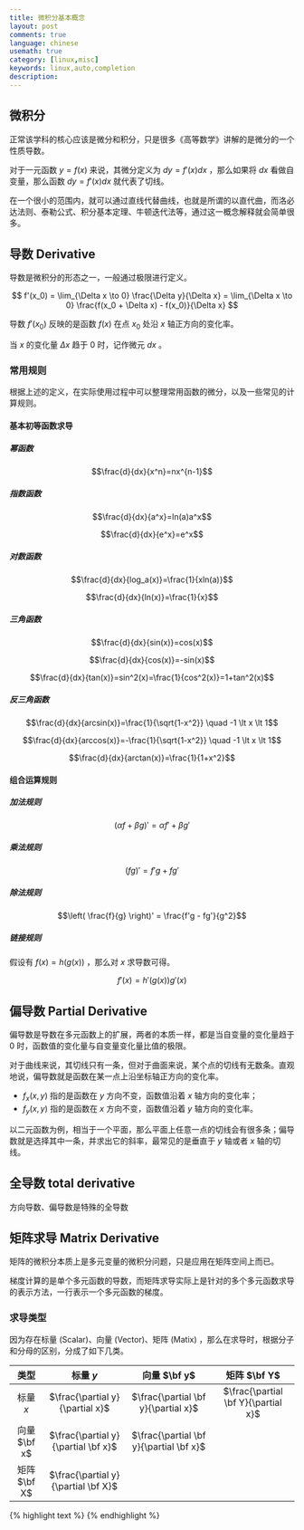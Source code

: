 ```yaml
---
title: 微积分基本概念
layout: post
comments: true
language: chinese
usemath: true
category: [linux,misc]
keywords: linux,auto,completion
description:
---
```


<!-- more -->

## 微积分

正常该学科的核心应该是微分和积分，只是很多《高等数学》讲解的是微分的一个性质导数。

对于一元函数 $y=f(x)$ 来说，其微分定义为 $dy=f'(x)dx$ ，那么如果将 $dx$ 看做自变量，那么函数 $dy=f'(x)dx$ 就代表了切线。

在一个很小的范围内，就可以通过直线代替曲线，也就是所谓的以直代曲，而洛必达法则、泰勒公式、积分基本定理、牛顿迭代法等，通过这一概念解释就会简单很多。

## 导数 Derivative

导数是微积分的形态之一，一般通过极限进行定义。

$$
f'(x_0) = \lim_{\Delta x \to 0} \frac{\Delta y}{\Delta x} = \lim_{\Delta x \to 0} \frac{f(x_0 + \Delta x) - f(x_0)}{\Delta x}
$$

导数 $f' (x_0)$ 反映的是函数 $f(x)$ 在点 $x_0$ 处沿 $x$ 轴正方向的变化率。

当 $x$ 的变化量 $\Delta x$ 趋于 0 时，记作微元 $dx$ 。

### 常用规则

根据上述的定义，在实际使用过程中可以整理常用函数的微分，以及一些常见的计算规则。

#### 基本初等函数求导

##### 幂函数

$$\frac{d}{dx}{x^n}=nx^{n-1}$$

##### 指数函数

$$\frac{d}{dx}{a^x}=ln(a)a^x$$

$$\frac{d}{dx}{e^x}=e^x$$

##### 对数函数

$$\frac{d}{dx}{log_a(x)}=\frac{1}{xln(a)}$$

$$\frac{d}{dx}{ln(x)}=\frac{1}{x}$$

##### 三角函数

$$\frac{d}{dx}{sin(x)}=cos(x)$$

$$\frac{d}{dx}{cos(x)}=-sin(x)$$

$$\frac{d}{dx}{tan(x)}=sin^2(x)=\frac{1}{cos^2(x)}=1+tan^2(x)$$

##### 反三角函数

$$\frac{d}{dx}{arcsin(x)}=\frac{1}{\sqrt{1-x^2}} \quad -1 \lt x \lt 1$$

$$\frac{d}{dx}{arccos(x)}=-\frac{1}{\sqrt{1-x^2}} \quad -1 \lt x \lt 1$$

$$\frac{d}{dx}{arctan(x)}=\frac{1}{1+x^2}$$

#### 组合运算规则

##### 加法规则

$$(\alpha f + \beta g)' = \alpha f' + \beta g'$$

##### 乘法规则

$$(fg)' = f'g + fg'$$

##### 除法规则

$$\left( \frac{f}{g} \right)' = \frac{f'g - fg'}{g^2}$$

##### 链接规则

假设有 $f(x)=h(g(x))$ ，那么对 $x$ 求导数可得。

$$f'(x) = h'(g(x)) g'(x)$$



<!--
最初导数是通过极大极小值进行推导的，在后续的发展中，逐渐转换为通过极限进行定义。
https://www.zhihu.com/question/22199657/answer/115178055
https://zh.wikipedia.org/wiki/%E5%AF%BC%E6%95%B0#/media/File:Derivative_-_geometric_meaning.svg




## 微分定义

对于单变量微分有多中表示方法，假设有函数 $y=f(x)$ ，其对应的导数可以通过 $\frac{dy}{dx}$ $\frac{df(x)}{dx}$ $\frac{d}{dx}f(x)$ 表示，也可以简写为 $f'$ 或者 $f'(x)$ 。

### 求偏导

也就是说，对于多元函数而言，会针对每个变量求导数，而且是通过 $\frac{\partial}{\partial x}$ 而非 $\frac{d}{dx}$ 表示，当对某个变量求导时，其它的变量将被视为常量。

以函数 $f(x,y)=3x^2y$ 为例，其偏导为 $\frac{\partial}{\partial x}{xy}=3x^2y=$ 以及 $\frac{\partial}{\partial y}{xy}=x$ ，也就是在对某个变量求偏导时，其它变量视为常量。

对变量 $x$ 的偏导为。

$$\frac{\partial}{\partial x}{f(x,y)}=\frac{\partial}{\partial x}{3x^2y}=3y\frac{\partial}{\partial x}{x^2}=3y2x=6yx$$

对变量 $y$ 的偏导为。

$$\frac{\partial}{\partial y}{f(x,y)}=\frac{\partial}{\partial y}{3x^2y}=3x^2\frac{\partial}{\partial y}{y}=3x^2 \times 1=3x^2$$

通常会以向量的方式表示，这样也被称为梯度 (Gradient) ，表示为：

$$\nabla f(x,y)=\left[\frac{\partial}{\partial x}{f(x,y)} , \ \frac{\partial}{\partial y}{f(x,y)} \right]=\left[6yx,\ 3x^2 \right]$$

也就是说，梯度实际上是偏导的向量表示方法。

https://www.researchgate.net/publication/322949882_The_Matrix_Calculus_You_Need_For_Deep_Learning




线性回归求导
https://www.jianshu.com/p/e25b0f413c56
https://blog.csdn.net/u012421852/article/details/79562125
https://blog.51cto.com/12133258/2051527

### Sigmoid Function

也被称为 Logistic Function ，其公式为 $g(x)=\frac{1}{1+e^{-x}}$ ，在逻辑回归中比较常用，满足如下的特性。

$$\frac{d}{dx} g(x) = g(x) (1 - g(x))$$

可以通过如下几种方式进行证明。

#### Method #1
https://blog.csdn.net/kamidox/article/details/48791725



## 导数发展史

一般将导数定义为如下。

$$f' (x)=\frac{dy}{dx}$$

其中 $dx$ 和 $dy$ 都被称为 $x$ $y$ 的微分，都是无穷小量，所以导数也被莱布尼茨称为微商 (微分之商) 。




在不同的阶段，各个大牛实际上对导数都有不同的定义以及表示方式。
https://zh.wikipedia.org/wiki/%E5%AF%BC%E6%95%B0
-->

## 偏导数 Partial Derivative

偏导数是导数在多元函数上的扩展，两者的本质一样，都是当自变量的变化量趋于 $0$ 时，函数值的变化量与自变量变化量比值的极限。

对于曲线来说，其切线只有一条，但对于曲面来说，某个点的切线有无数条。直观地说，偏导数就是函数在某一点上沿坐标轴正方向的变化率。

* $f_x(x,y)$ 指的是函数在 $y$ 方向不变，函数值沿着 $x$ 轴方向的变化率；
* $f_y(x,y)$ 指的是函数在 $x$ 方向不变，函数值沿着 $y$ 轴方向的变化率。

以二元函数为例，相当于一个平面，那么平面上任意一点的切线会有很多条；偏导数就是选择其中一条，并求出它的斜率，最常见的是垂直于 $y$ 轴或者 $x$ 轴的切线。

## 全导数 total derivative

方向导数、偏导数是特殊的全导数

<!--
## 梯度下降 Gradient Descent
https://www.zybuluo.com/codeep/note/163962
-->


## 矩阵求导 Matrix Derivative

矩阵的微积分本质上是多元变量的微积分问题，只是应用在矩阵空间上而已。

梯度计算的是单个多元函数的导数，而矩阵求导实际上是针对的多个多元函数求导的表示方法，一行表示一个多元函数的梯度。

### 求导类型

因为存在标量 (Scalar)、向量 (Vector)、矩阵 (Matix) ，那么在求导时，根据分子和分母的区别，分成了如下几类。

|     类型     |             标量 $y$                |              向量 $\bf y$               |            矩阵 $\bf Y$             |
| :----------: | :---------------------------------: | :-------------------------------------: | :---------------------------------: |
| 标量 $x$     | $\frac{\partial y}{\partial x}$     | $\frac{\partial \bf y}{\partial x}$     | $\frac{\partial \bf Y}{\partial x}$ |
| 向量 $\bf x$ | $\frac{\partial y}{\partial \bf x}$ | $\frac{\partial \bf y}{\partial \bf x}$ |                                     |
| 矩阵 $\bf X$ | $\frac{\partial y}{\partial \bf X}$ |                                         |                                     |

<!--
https://blog.csdn.net/u010976453/article/details/54381248

矩阵求导的时候有三个重要的公式 (按照分子规则) 。

$$
\frac{dX^TAX}{dX}=2AX \qquad
\frac{dX^TA}{dX}=A \qquad
\frac{AX}{dX} =A^T
$$

详细可以参考 [Matrix Calculus](https://en.wikipedia.org/wiki/Matrix_calculus) 
https://www.jianshu.com/p/e818917ffd9d

假设有函数 $g(x,y)=2x+y^8$ ，其对应的偏导为 $\nabla g(x,y)=\left[2, 8y^7 \right]$ ，再算上上述的 $f(x,y)=3x^2y$ 函数，可以得到雅克比矩阵 (Jacobian Matrix) ，也就是：

$$
J=\left[ \begin{matrix} \nabla f(x,y) \\ \nabla g(x,y) \end{matrix} \right]
 =\left[ \begin{matrix} \frac{\partial f(x,y)}{\partial x} & \frac{\partial f(x,y)}{\partial y} \\   \frac{\partial g(x,y)}{\partial x} & \frac{\partial g(x,y)}{\partial y} \end{matrix} \right]
 =\left[ \begin{matrix} 6yx & 3x^2\\ 2 & 8y^7 \end{matrix} \right]
$$

注意，上述只是其中的一种表示方法，称为 _分子布局_ (Numerator Layout) ，另外一种是 _分母布局_ (Denominator Layout) ，其实就是分子布局的转置 (可以根据行向量那一部分没有变化判断)，其结果为。

$$
\left[ \begin{matrix} 6yx & 2 \\ 3x^2 & 8y^7 \end{matrix} \right]
$$

https://blog.csdn.net/nomadlx53/article/details/50849941
-->


{% highlight text %}
{% endhighlight %}

